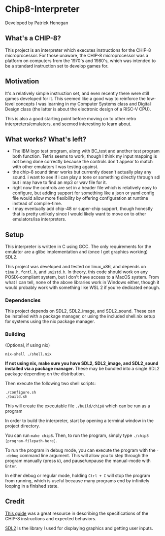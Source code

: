 # Chip8-Interpreter

Developed by Patrick Henegan

## What's a CHIP-8?

This project is an interpreter which executes instructions for the CHIP-8 microprocessor.
For those unaware, the CHIP-8 microprocessor was a platform on computers from the 1970's and
1980's, which was intended to be a standard instruction set to develop games for.

## Motivation

It's a relatively simple instruction set, and even recently there were still games developed
for it. This seemed like a good way to reinforce the low-level concepts I was learning in my
Computer Systems class and Digital Design class (the latter is about the electronic design
of a RISC-V CPU).

This is also a good starting point before moving on to other retro interpreters/emulators,
and seemed interesting to learn about.

## What works? What's left?
- The IBM logo test program, along with BC_test and another test program both function.
  Tetris seems to work, though I think my input mapping is not being done correctly because
  the controls don't appear to match with other emulators I was testing against. 
- the chip-8 sound timer works but currently doesn't actually play any sound. i want to see if i can
  play a tone or something directly through sdl but i may have to find an mp3 or wav file for it.
- right now the controls are set in a header file which is relatively easy to configure, but
  adding support for something like a json or yaml config file would allow more flexibility by
  offering configuration at runtime instead of compile-time.
- I may eventually add chip-48 or super-chip support, though honestly that is pretty unlikely
  since I would likely want to move on to other emulators/isa interpreters.

## Setup

This interpreter is written in C using GCC. The only requirements for the emulator are a
glibc implementation and (once I get graphics working) SDL2.

This project was developed and tested on linux_x86, and depends on  `time.h`, `fcntl.h`,
and `unistd.h`. In theory, this code should work on any POSIX-compliant system, but I don't
have access to a MacOS system. From what I can tell, none of the above libraries work
in Windows either, though it would probably work with something like WSL 2 if you're dedicated enough.

### Dependencies

This project depends on SDL2, SDL2_image, and SDL2_sound. These can be installed with a package manager,
or using the included shell.nix setup for systems using the nix package manager.

### Building

(Optional, if using nix)
```
nix-shell ./shell.nix
```
**If not using nix, make sure you have SDL2, SDL2_image, and SDL2_sound installed via a package
manager.** These may be bundled into a single SDL2 package depending on the distribution.

Then execute the following two shell scripts:
```
./configure.sh
./build.sh
```

This will create the executable file `./build/chip8` which can be run as a program

In order to build the interpreter, start by opening a terminal window in the project directory. 

You can run `make chip8`. Then, to run the program, simply type `./chip8 [program-filepath-here]`.

To run the program in debug mode, you can execute the program with the `--debug` command line
argument. This will allow you to step through the program manually (press `N`), 
and pause/unpause the manual-mode with `Enter`.

In either debug or regular mode, holding `Ctrl + C` will stop the program from running, 
which is useful because many programs end by infinitely looping in a finished state.

## Credit

[This guide](https://tobiasvl.github.io/blog/write-a-chip-8-emulator/)
was a great resource in describing the specifications of the CHIP-8 instructions and expected behaviors.

[SDL2](https://wiki.libsdl.org/SDL2/FrontPage) Is the library I used for displaying graphics 
and getting user inputs.
